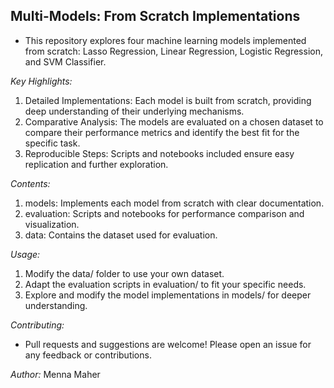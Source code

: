 ## Multi-Models: From Scratch Implementations
* This repository explores four machine learning models implemented from scratch: Lasso Regression, Linear Regression, Logistic Regression, and SVM Classifier.

*Key Highlights:*
1. Detailed Implementations: Each model is built from scratch, providing deep understanding of their underlying mechanisms.
2. Comparative Analysis: The models are evaluated on a chosen dataset to compare their performance metrics and identify the best fit for the specific task.
3. Reproducible Steps: Scripts and notebooks included ensure easy replication and further exploration.

*Contents:*
1. models: Implements each model from scratch with clear documentation.
2. evaluation: Scripts and notebooks for performance comparison and visualization.
3. data: Contains the dataset used for evaluation.

*Usage:*
1. Modify the data/ folder to use your own dataset.
2. Adapt the evaluation scripts in evaluation/ to fit your specific needs.
3. Explore and modify the model implementations in models/ for deeper understanding.

*Contributing:*
* Pull requests and suggestions are welcome! Please open an issue for any feedback or contributions.

*Author:*
Menna Maher
